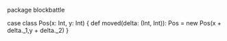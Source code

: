 package blockbattle

case class Pos(x: Int, y: Int) {
  def moved(delta: (Int, Int)): Pos = new Pos(x + delta._1,y + delta._2)
}
